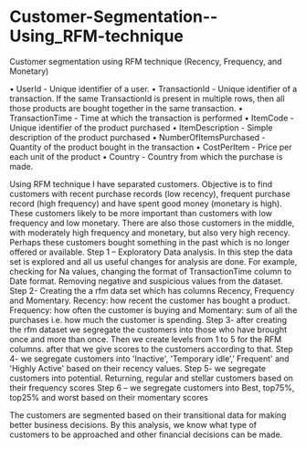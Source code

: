 # Customer-Segmentation--Using_RFM-technique

Customer segmentation using RFM technique
(Recency, Frequency, and Monetary)

•	UserId - Unique identifier of a user.
•	TransactionId - Unique identifier of a transaction. If the same TransactionId is present in multiple rows, then all those products are bought together in the same transaction.
•	TransactionTime - Time at which the transaction is performed
•	ItemCode - Unique identifier of the product purchased
•	ItemDescription - Simple description of the product purchased
•	NumberOfItemsPurchased - Quantity of the product bought in the transaction
•	CostPerItem - Price per each unit of the product
•	Country - Country from which the purchase is made.


Using RFM technique I have separated customers. Objective is to find customers with recent purchase records (low recency), frequent purchase record (high frequency) and have spent good money (monetary is high). These customers likely to be more important than customers with low frequency and low monetary. There are also those customers in the middle, with moderately high frequency and monetary, but also very high recency. Perhaps these customers bought something in the past which is no longer offered or available.
Step 1 – Exploratory Data analysis. In this step the data set is explored and all us useful changes for analysis are done. For example, checking for Na values, changing the format of TransactionTime column to Date format. Removing negative and suspicious values from the dataset.
Step 2- Creating the a rfm data set which has columns Recency, Frequency and Momentary. Recency: how recent the customer has bought a product. Frequency: how often the customer is buying and Momentary: sum of all the purchases i.e. how much the customer is spending.
Step 3- after creating the rfm dataset we segregate the customers into those who have brought once and more than once. Then we create levels from 1 to 5 for the RFM columns. after that we give scores to the customers according to that.
Step 4- we segregate customers into 'Inactive', 'Temporary idle’,’ Frequent' and 'Highly Active' based on their recency values.
Step 5- we segregate customers into potential. Returning, regular and stellar customers based on their frequency scores
Step 6 – we segregate customers into Best, top75%, top25% and worst based on their momentary scores

The customers are segmented based on their transitional data for making better business decisions. By this analysis, we know what type of customers to be approached and other financial decisions can be made.

